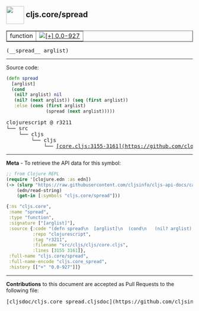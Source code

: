 ## <img width="48px" valign="middle" src="http://i.imgur.com/Hi20huC.png"> cljs.core/spread

 <table border="1">
<tr>

<td>function</td>
<td><a href="https://github.com/cljsinfo/cljs-api-docs/tree/0.0-927"><img valign="middle" alt="[+] 0.0-927" src="https://img.shields.io/badge/+-0.0--927-lightgrey.svg"></a> </td>
</tr>
</table>

 <samp>
(__spread__ arglist)<br>
</samp>

---





Source code:

```clj
(defn spread
  [arglist]
  (cond
   (nil? arglist) nil
   (nil? (next arglist)) (seq (first arglist))
   :else (cons (first arglist)
               (spread (next arglist)))))
```

 <pre>
clojurescript @ r3211
└── src
    └── cljs
        └── cljs
            └── <ins>[core.cljs:3155-3161](https://github.com/clojure/clojurescript/blob/r3211/src/cljs/cljs/core.cljs#L3155-L3161)</ins>
</pre>


---

__Meta__ - To retrieve the API data for this symbol:

```clj
;; from Clojure REPL
(require '[clojure.edn :as edn])
(-> (slurp "https://raw.githubusercontent.com/cljsinfo/cljs-api-docs/catalog/cljs-api.edn")
    (edn/read-string)
    (get-in [:symbols "cljs.core/spread"]))
```

```clj
{:ns "cljs.core",
 :name "spread",
 :type "function",
 :signature ["[arglist]"],
 :source {:code "(defn spread\n  [arglist]\n  (cond\n   (nil? arglist) nil\n   (nil? (next arglist)) (seq (first arglist))\n   :else (cons (first arglist)\n               (spread (next arglist)))))",
          :repo "clojurescript",
          :tag "r3211",
          :filename "src/cljs/cljs/core.cljs",
          :lines [3155 3161]},
 :full-name "cljs.core/spread",
 :full-name-encode "cljs.core_spread",
 :history [["+" "0.0-927"]]}

```

---

__Contributions__ to this document are accepted as Pull Requests to the following file:

 <pre>
[cljsdoc/cljs.core_spread.cljsdoc](https://github.com/cljsinfo/cljs-api-docs/blob/master/cljsdoc/cljs.core_spread.cljsdoc)
</pre>

